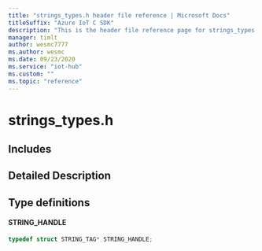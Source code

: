 ```yaml
---                             
title: "strings_types.h header file reference | Microsoft Docs" 
titleSuffix: "Azure IoT C SDK"            
description: "This is the header file reference page for strings_types.h in the Azure IoT C SDK. This SDK is used with Azure IoT Hub and Azure IoT Hub Device Provisioning Service"            
manager: timlt                 
author: wesmc7777              
ms.author: wesmc               
ms.date: 09/23/2020                    
ms.service: "iot-hub"             
ms.custom: ""                
ms.topic: "reference"        
---                            
```


# strings_types.h 

## Includes

## Detailed Description

## Type definitions

#### STRING_HANDLE

```C
typedef struct STRING_TAG* STRING_HANDLE;
```

